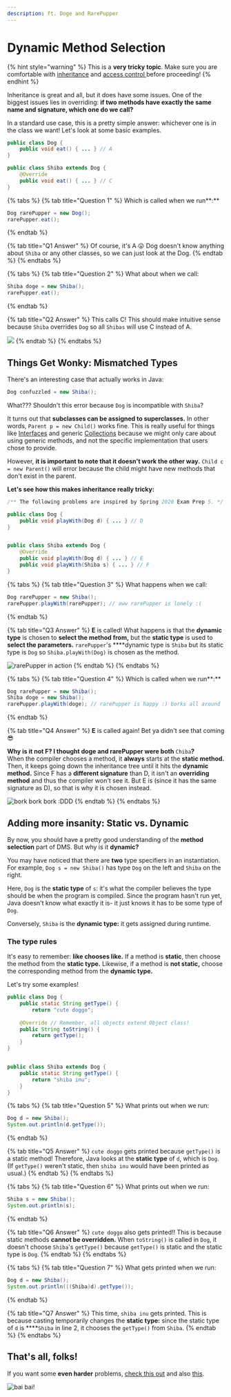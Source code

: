 ```yaml
---
description: ft. Doge and RarePupper
---
```


# Dynamic Method Selection

{% hint style="warning" %}
This is a **very tricky topic**. Make sure you are comfortable with [inheritance](inheritance.md) and [access control ](access-control.md)before proceeding!
{% endhint %}

Inheritance is great and all, but it does have some issues. One of the biggest issues lies in overriding: **if two methods have exactly the same name and signature, which one do we call?**

In a standard use case, this is a pretty simple answer: whichever one is in the class we want! Let's look at some basic examples.

```java
public class Dog {
    public void eat() { ... } // A
}

public class Shiba extends Dog {
    @Override
    public void eat() { ... } // C
}

```

{% tabs %}
{% tab title="Question 1" %}
Which is called when we run**:**

```java
Dog rarePupper = new Dog();
rarePupper.eat();
```
{% endtab %}

{% tab title="Q1 Answer" %}
Of course, it's A 😛 Dog doesn't know anything about `Shiba` or any other classes, so we can just look at the Dog.
{% endtab %}
{% endtabs %}

{% tabs %}
{% tab title="Question 2" %}
What about when we call:

```java
Shiba doge = new Shiba();
rarePupper.eat();
```
{% endtab %}

{% tab title="Q2 Answer" %}
This calls C! This should make intuitive sense because `Shiba` overrides `Dog` so all `Shibas` will use C instead of A.

![](../.gitbook/assets/image%20%2812%29.png)
{% endtab %}
{% endtabs %}

## Things Get Wonky: Mismatched Types

There's an interesting case that actually works in Java:

```java
Dog confuzzled = new Shiba();
```

What??? Shouldn't this error because `Dog` is incompatible with `Shiba`? 

It turns out that **subclasses can be assigned to superclasses.** In other words, `Parent p = new Child()` works fine. This is really useful for things like [Interfaces](inheritance.md#interfaces) and generic [Collections](../abstract-data-types/collections/) because we might only care about using generic methods, and not the specific implementation that users chose to provide.

However, **it is important to note that it doesn't work the other way.** `Child c = new Parent()` will error because the child might have new methods that don't exist in the parent.

**Let's see how this makes inheritance really tricky:**

```java
/** The following problems are inspired by Spring 2020 Exam Prep 5. */

public class Dog {
    public void playWith(Dog d) { ... } // D
}


public class Shiba extends Dog {
    @Override
    public void playWith(Dog d) { ... } // E
    public void playWith(Shiba s) { ... } // F
}
```

{% tabs %}
{% tab title="Question 3" %}
What happens when we call:

```java
Dog rarePupper = new Shiba();
rarePupper.playWith(rarePupper); // aww rarePupper is lonely :(

```
{% endtab %}

{% tab title="Q3 Answer" %}
**E** is called! What happens is that the **dynamic type** is chosen to **select the method from,** but the **static type** is used to **select the parameters.** `rarePupper`'s ****dynamic type is `Shiba` but its static type is `Dog` so `Shiba.playWith(Dog)` is chosen as the method.

![rarePupper in action](../.gitbook/assets/image.png)
{% endtab %}
{% endtabs %}



{% tabs %}
{% tab title="Question 4" %}
Which is called when we run**:**

```java
Dog rarePupper = new Shiba();
Shiba doge = new Shiba();
rarePupper.playWith(doge); // rarePupper is happy :) borks all around
```
{% endtab %}

{% tab title="Q4 Answer" %}
**E** is called again! Bet ya didn't see that coming 😎

**Why is it not F? I thought doge and rarePupper were both** `Chiba`**?**  
When the compiler chooses a method, it **always** starts at the **static method.** Then, it keeps going down the inheritance tree until it hits the **dynamic method.** Since F has a **different signature** than D, it isn't an **overriding method** and thus the compiler won't see it. But E is \(since it has the same signature as D\), so that is why it is chosen instead.

![bork bork bork :DDD](../.gitbook/assets/image%20%284%29.png)
{% endtab %}
{% endtabs %}

## Adding more insanity: Static vs. Dynamic

By now, you should have a pretty good understanding of the **method selection** part of DMS. But why is it **dynamic?**

You may have noticed that there are **two** type specifiers in an instantiation. For example, `Dog s = new Shiba()` has type `Dog` on the left and `Shiba` on the right.

Here, `Dog` is the **static type** of `s`: it's what the compiler believes the type should be when the program is compiled. Since the program hasn't run yet, Java doesn't know what exactly it is- it just knows it has to be some type of `Dog`.

Conversely, `Shiba` is the **dynamic type:** it gets assigned during runtime.

### The type rules

It's easy to remember: **like chooses like.** If a method is **static**, then choose the method from the **static type.** Likewise, if a method is **not static,** choose the corresponding method from the **dynamic type.** 

Let's try some examples!

```java
public class Dog {
    public static String getType() {
        return "cute doggo";
 
    @Override // Remember, all objects extend Object class!   
    public String toString() {
        return getType();
    }
}


public class Shiba extends Dog {
    public static String getType() {
        return "shiba inu";
    }
}

```

{% tabs %}
{% tab title="Question 5" %}
What prints out when we run:

```java
Dog d = new Shiba();
System.out.println(d.getType());
```
{% endtab %}

{% tab title="Q5 Answer" %}
`cute doggo` gets printed because `getType()` is a static method! Therefore, Java looks at the **static type** of `d`, which is `Dog`.   
\(If `getType()` weren't static, then `shiba inu` would have been printed as usual.\)
{% endtab %}
{% endtabs %}

{% tabs %}
{% tab title="Question 6" %}
What prints out when we run:

```java
Shiba s = new Shiba();
System.out.println(s);
```
{% endtab %}

{% tab title="Q6 Answer" %}
`cute doggo` also gets printed!! This is because static methods **cannot be overridden.** When `toString()` is called in `Dog`, it doesn't choose `Shiba`'s `getType()` because `getType()` is static and the static type is `Dog`.
{% endtab %}
{% endtabs %}

{% tabs %}
{% tab title="Question 7" %}
What gets printed when we run:

```java
Dog d = new Shiba();
System.out.println(((Shiba)d).getType());
```
{% endtab %}

{% tab title="Q7 Answer" %}
This time, `shiba inu` gets printed. This is because casting temporarily changes the **static type:** since the static type of `d` is  ****`Shiba` in line 2, it chooses the `getType()` from `Shiba`.
{% endtab %}
{% endtabs %}

## That's all, folks!

If you want some **even harder** problems, [check this out](https://inst.eecs.berkeley.edu/~cs61b/sp20/materials/disc/examprep5.pdf) and also [this](https://inst.eecs.berkeley.edu/~cs61b/sp20/materials/disc/examprep6.pdf).

![bai bai!](../.gitbook/assets/image%20%285%29.png)

